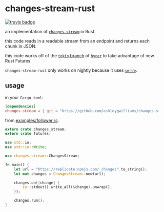 # changes-stream-rust

[![travis badge](https://travis-ci.org/ashleygwilliams/changes-stream-rust.svg?branch=master)](https://travis-ci.org/ashleygwilliams/changes-stream-rust)


an implementation of [`changes-stream`](https://github.com/jcrugzz/changes-stream) in Rust.

this code reads in a readable stream from an endpoint and returns each chunk in JSON.

this code works off of the [`tokio` branch] of [`hyper`] to take advantage of new Rust Futures.

[`tokio` branch]: https://github.com/hyperium/hyper/tree/tokio
[`hyper`]: https:///crates.io/crates/hyper

`changes-stream-rust` only works on nightly because it uses [`serde`].

[`serde`]: https://crates.io/crates/serde

## usage

in your `Cargo.toml`:

```toml
[dependencies]
changes-stream = { git = "https://github.com/ashleygwilliams/changes-stream-rust.git" }
```

from [examples/follower.rs](/examples/follower.rs):

```rust
extern crate changes_stream;
extern crate futures;

use std::io;
use std::io::Write;

use changes_stream::ChangesStream;

fn main() {
    let url = "https://replicate.npmjs.com/_changes".to_string();
    let mut changes = ChangesStream::new(url);

    changes.on(|change| {
        io::stdout().write_all(&change).unwrap();
    });

    changes.run();
}
```
